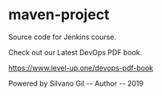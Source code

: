 # maven-project
Source code for Jenkins course.

Check out our Latest DevOps PDF book.

https://www.level-up.one/devops-pdf-book

Powered by Silvano Gil -- Author -- 2019

